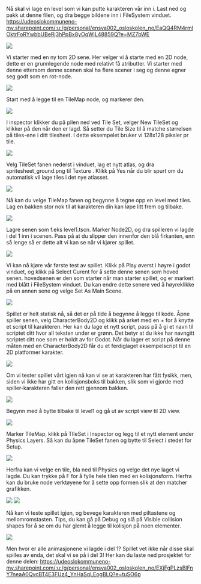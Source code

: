 Nå skal vi lage en level som vi kan putte karakteren vår inn i.
Last ned og pakk ut denne filen, og dra begge bildene inn i FileSystem vinduet.
https://udeoslokommuneno-my.sharepoint.com/:u:/g/personal/ensva002_osloskolen_no/EaQQ4RM4rmlOktrFoRYwbbUBeRj3hPpBx8yOqWjL48859Q?e=MZ7bWE

![](../media/2_Tile4.png)

Vi starter med en ny tom 2D sene. Her velger vi å starte med en 2D node, dette er en grunnlegende node med relativt få atributter. Vi starter med denne ettersom denne scenen skal ha flere scener i seg og denne egner seg godt som en rot-node.

![](../media/2_Tile5.gif)

Start med å legge til en TileMap node, og markerer den.

![](../media/2_Tile3.png)

I inspector klikker du på pilen ned ved Tile Set, velger New TileSet og klikker på den når den er lagd. Så setter du Tile Size til å matche størrelsen på tiles-ene i ditt tilesheet. I dette eksempelet bruker vi 128x128 piksler pr tile.

![](../media/2_Tile1.png)

Velg TileSet fanen nederst i vinduet, lag et nytt atlas, og dra spritesheet_ground.png til Texture <empty>. Klikk på Yes når du blir spurt om du automatisk vil lage tiles i det nye atlasset.

![](../media/2_Tile6.gif)

Nå kan du velge TileMap fanen og begynne å tegne opp en level med tiles.  Lag en bakken stor nok til at karakteren din kan løpe litt frem og tilbake.

![](../media/2_Tile7.gif)

Lagre senen som f.eks level1.tscn. Marker Node2D, og dra spilleren vi lagde i del 1 inn i scenen. Pass på at du slipper den innenfor den blå firkanten, enn så lenge så er dette alt vi kan se når vi kjører spillet.

![](../media/2_Tile8.gif)

Vi kan nå kjøre vår første test av spillet. Klikk på Play øverst i høyre i godot vinduet, og klikk på Select Curent for å sette denne senen som hoved senen. hovedsenen er den som starter når man starter spillet, og er markert med blått i FileSystem vinduet. Du kan endre dette senere ved å høyreklikke på en annen sene og velge Set As Main Scene.

![](../media/2_Tile9.gif)

Spillet er helt statisk nå, så det er på tide å begynne å legge til kode. Åpne spiller senen, velg CharacterBody2D og klikk på arket med en + for å knytte et script til karakteren. Her kan du lage et nytt script, pass på å gi et navn til scriptet ditt hvor all teksten under er grønn. Det betyr at du ikke har navngitt scriptet ditt noe som er holdt av for Godot. Når du lager et script på denne måten med en CharacterBody2D får du et ferdiglaget eksempelscript til en 2D platformer karakter.

![](../media/2_Tile10.gif)

Om vi tester spillet vårt igjen nå kan vi se at karakteren har fått fysikk, men, siden vi ikke har gitt en kollisjonsboks til bakken, slik som vi gjorde med spiller-karakteren faller den rett gjennom bakken.

![](../media/2_Tile11.gif)

Begynn med å bytte tilbake til level1 og gå ut av script view til 2D view.

![](../media/2_Tile12.gif)

Marker TileMap, klikk på TIleSet i Inspector og legg til et nytt element under Physics Layers. Så kan du åpne TileSet fanen og bytte til Select i stedet for Setup.

![](../media/2_Tile13.gif)

Herfra kan vi velge en tile, bla ned til Physics og velge det nye laget vi lagde. Du kan trykke på F for å fylle hele tilen med en kolisjonsform. Herfra kan du bruke node verktøyene for å sette opp formen slik at den matcher grafikken.

![](../media/2_Tile16.png)
![](../media/2_Tile14.gif)

Nå kan vi teste spillet igjen, og bevege karakteren med piltastene og mellomromstasten. Tips, du kan gå på Debug og slå på Visible collision shapes for å se om du har glemt å legge til kolisjon på noen elementer.

![](../media/2_Tile15.gif)

Men hvor er alle animasjonene vi lagde i del 1? Spillet vet ikke når disse skal spilles av enda, det skal vi se på i del 3!
Her kan du laste ned prosjektet for denne delen: https://udeoslokommuneno-my.sharepoint.com/:u:/g/personal/ensva002_osloskolen_no/EXjFgPLzsBlFnY7neaA0QvcBT4E3FUz4_YnHaSqLEogBLQ?e=tuSO6p




